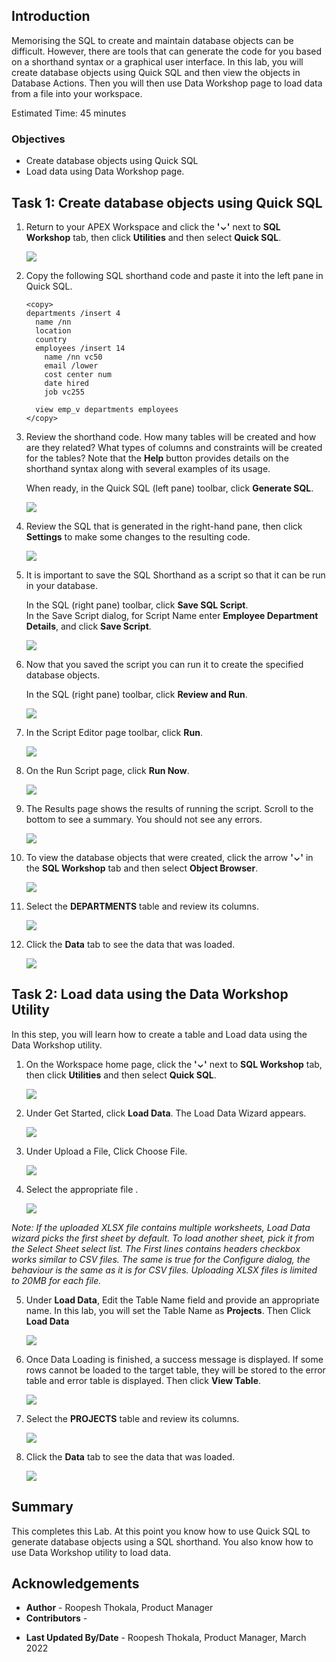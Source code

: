 ## Introduction

Memorising the SQL to create and maintain database objects can be difficult. However, there are tools that can generate the code for you based on a shorthand syntax or a graphical user interface. In this lab, you will create database objects using Quick SQL and then view the objects in Database Actions. Then you will then use Data Workshop page to load data from a file into your workspace.

Estimated Time: 45 minutes

### Objectives

- Create database objects using Quick SQL
- Load data using Data Workshop page.


## Task 1: Create database objects using Quick SQL

1. Return to your APEX Workspace and click the **'⌄'** next to **SQL Workshop** tab, then click **Utilities** and then select **Quick SQL**.

   ![](images/navigate-to-quicksql1.png " ")

2. Copy the following SQL shorthand code and paste it into the left pane in Quick SQL.

    ```
    <copy>
    departments /insert 4
      name /nn
      location
      country
      employees /insert 14
        name /nn vc50
        email /lower
        cost center num
        date hired
        job vc255

      view emp_v departments employees
    </copy>
    ```

3. Review the shorthand code. How many tables will be created and how are they related? What types of columns and constraints will be created for the tables? Note that the **Help** button provides details on the shorthand syntax along with several examples of its usage.

    When ready, in the Quick SQL (left pane) toolbar, click **Generate SQL**.

   ![](./images/generate-sql1.png " ")

4. Review the SQL that is generated in the right-hand pane, then click **Settings** to make some changes to the resulting code.

   ![](images/generated-sql1.png " ")

5. It is important to save the SQL Shorthand as a script so that it can be run in your database.

    In the SQL (right pane) toolbar, click **Save SQL Script**.     
    In the Save Script dialog, for Script Name enter **Employee Department Details**, and click **Save Script**.

    ![](images/save-sql-scripts1.png " ")

6. Now that you saved the script you can run it to create the specified database objects.

    In the SQL (right pane) toolbar, click **Review and Run**.

    ![](images/review-and-run1.png " ")

7.  In the Script Editor page toolbar, click **Run**.

    ![](images/running-scripts1.png " ")

8. On the Run Script page, click **Run Now**.

    ![](images/run-now1.png " ")

9. The Results page shows the results of running the script. Scroll to the bottom to see a summary. You should not see any errors.

    ![](images/results.png " ")

10. To view the database objects that were created, click the arrow  **'⌄'** in the **SQL Workshop** tab and then select **Object Browser**.

    ![](images/navigate-to-object-browser1.png " ")

12. Select the **DEPARTMENTS** table and review its columns.

    ![](images/select-departments-table1.png " ")

13. Click the **Data** tab to see the data that was loaded.

    ![](images/view-departments-table-data1.png " ")

## Task 2: Load data using the Data Workshop Utility

In this step, you will learn how to create a table and Load data using the Data Workshop utility.

1. On the Workspace home page, click the **'⌄'** next to **SQL Workshop** tab, then click **Utilities** and then select **Quick SQL**.

   ![](images/navigate-to-data-workshop1.png " ")

2. Under Get Started, click **Load Data**. The Load Data Wizard appears.

   ![](images/click-data-load1.png " ")

3. Under Upload a File, Click Choose File.

   ![](images/choose-file-to-load1.png " ")

4. Select the appropriate file .

   ![](images/select-appropriate-file1.png " ")

  *Note: If the uploaded XLSX file contains multiple worksheets, Load Data wizard picks the first sheet by default. To load another sheet, pick it from the Select Sheet select list. The First lines contains headers checkbox works similar to CSV files. The same is true for the Configure dialog, the behaviour is the same as it is for CSV files. Uploading XLSX files is limited to 20MB for each file.*

5. Under **Load Data**, Edit the Table Name field and provide an appropriate name. In this lab, you will set the Table Name as **Projects**. Then Click **Load Data**

   ![](images/load-data1.png " ")

6. Once Data Loading is finished, a success message is displayed. If some rows cannot be loaded to the target table, they will be stored to the error table and error table is displayed. Then click **View Table**.

   ![](images/data-loaded-successfully.png " ")

7. Select the **PROJECTS** table and review its columns.

    ![](images/navigate-to-table1.png " ")

8. Click the **Data** tab to see the data that was loaded.

    ![](images/view-projects-table-data1.png " ")

## Summary

This completes this Lab. At this point you know how to use Quick SQL to generate database objects using a SQL shorthand. You also know how to use Data Workshop utility to load data.

## Acknowledgements
* **Author** - Roopesh Thokala, Product Manager
* **Contributors** -
- **Last Updated By/Date** - Roopesh Thokala, Product Manager, March 2022
